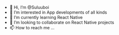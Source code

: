 - 👋 Hi, I’m @Suluuboi
- 👀 I’m interested in App developments of all kinds
- 🌱 I’m currently learning React Native
- 💞️ I’m looking to collaborate on React Native projects
- 📫 How to reach me ...

<!---
Suluuboi/Suluuboi is a ✨ special ✨ repository because its `README.md` (this file) appears on your GitHub profile.
You can click the Preview link to take a look at your changes.
--->
